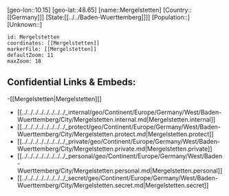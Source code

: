 ﻿---
location: [48.65,10.15]
mapzoom: [7,12] 
mapmarker: city 
type: City
tags:
- geo/City


SpocWebEntityId: 32420
isDeleted: false
confidential: public

---
[geo-lon::10.15]
[geo-lat::48.65]
[name::Mergelstetten]
[Country::[[Germany]]]
[State:[[../../Baden-Wuerttemberg]]]]
[Population::]
[Unknown::]


```leaflet
id: Mergelstetten
coordinates: [[Mergelstetten]]
markerFile: [[Mergelstetten]]
defaultZoom: 11 
maxZoom: 18
```


## Confidential Links & Embeds: 
-[[Mergelstetten|Mergelstetten]]] 
- [[../../../../../../../../_internal/geo/Continent/Europe/Germany/West/Baden-Wuerttemberg/City/Mergelstetten.internal.md|Mergelstetten.internal]] 
- [[../../../../../../../../_protect/geo/Continent/Europe/Germany/West/Baden-Wuerttemberg/City/Mergelstetten.protect.md|Mergelstetten.protect]] 
- [[../../../../../../../../_private/geo/Continent/Europe/Germany/West/Baden-Wuerttemberg/City/Mergelstetten.private.md|Mergelstetten.private]] 
- [[../../../../../../../../_personal/geo/Continent/Europe/Germany/West/Baden-Wuerttemberg/City/Mergelstetten.personal.md|Mergelstetten.personal]] 
- [[../../../../../../../../_secret/geo/Continent/Europe/Germany/West/Baden-Wuerttemberg/City/Mergelstetten.secret.md|Mergelstetten.secret]] 
